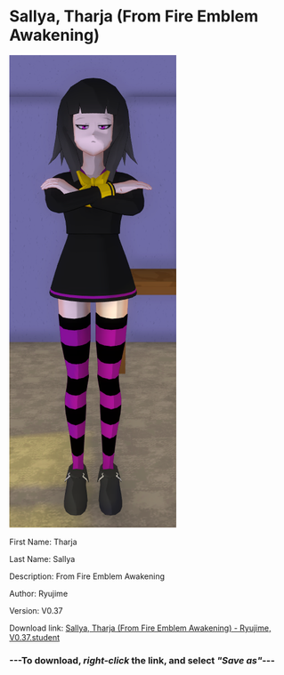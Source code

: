 # Sallya, Tharja (From Fire Emblem Awakening)

<img src = "https://raw.githubusercontent.com/Arbiter1223/Daigaku-Gurashi-Custom-Students/master/Students/Files/Sallya%2C%20Tharja%20(From%20Fire%20Emblem%20Awakening).png">

First Name: Tharja

Last Name: Sallya

Description: From Fire Emblem Awakening

Author: Ryujime

Version: V0.37

Download link: <a href="https://raw.githubusercontent.com/Arbiter1223/Daigaku-Gurashi-Custom-Students/master/Students/Files/Sallya%2C%20Tharja%20(From%20Fire%20Emblem%20Awakening)%20-%20Ryujime%2C%20V0.37.student">Sallya, Tharja (From Fire Emblem Awakening) - Ryujime, V0.37.student</a>

### ---**To download, _right-click_ the link, and select _"Save as"_**---
